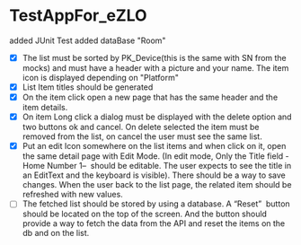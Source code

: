 # TestAppFor_eZLO
added JUnit Test
added dataBase "Room"
- [x] The list must be sorted by PK_Device(this is the same with SN from the mocks) and must have a header with a picture and your name.
The item icon is displayed depending on "Platform"
- [x] List Item titles should be generated
- [x] On the item click open a new page that has the same header and the item details.
- [x] On item Long click a dialog must be displayed with the delete option and two buttons ok and cancel. On delete selected the item must be removed from the list, on cancel the user must see the same list.
- [x] Put an edit Icon somewhere on the list items and when click on it, open the same detail page with Edit Mode. (In edit mode, Only the Title field -Home Number 1–  should be editable. The user expects to see the title in an EditText and the keyboard is visible). There should be a way to save changes. When the user back to the list page, the related item should be refreshed with new values.
- [ ] The fetched list should be stored by using a database. A “Reset”  button should be located on the top of the screen. And the button should provide a way to fetch the data from the API and reset the items on the db and on the list.
